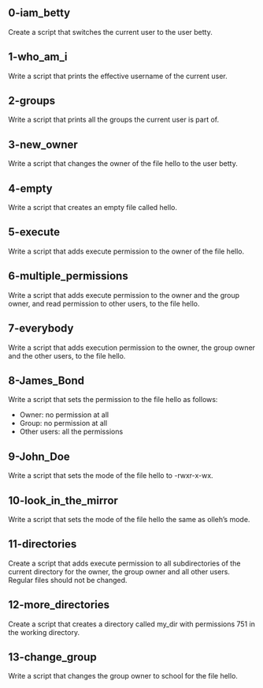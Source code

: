 ## 0-iam_betty

Create a script that switches the current user to the user betty.
## 1-who_am_i

Write a script that prints the effective username of the current user.
## 2-groups

Write a script that prints all the groups the current user is part of.
## 3-new_owner

Write a script that changes the owner of the file hello to the user betty.
## 4-empty

Write a script that creates an empty file called hello.
## 5-execute

Write a script that adds execute permission to the owner of the file hello.
## 6-multiple_permissions

Write a script that adds execute permission to the owner and the group owner, and read permission to other users, to the file hello.
## 7-everybody

Write a script that adds execution permission to the owner, the group owner and the other users, to the file hello.
## 8-James_Bond

Write a script that sets the permission to the file hello as follows:

- Owner: no permission at all
- Group: no permission at all
- Other users: all the permissions
## 9-John_Doe

Write a script that sets the mode of the file hello to -rwxr-x-wx.
## 10-look_in_the_mirror

Write a script that sets the mode of the file hello the same as olleh’s mode.
## 11-directories

Create a script that adds execute permission to all subdirectories of the current directory for the owner, the group owner and all other users. Regular files should not be changed.
## 12-more_directories

Create a script that creates a directory called my_dir with permissions 751 in the working directory.
## 13-change_group

Write a script that changes the group owner to school for the file hello.
